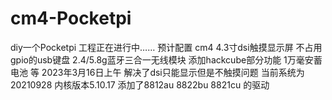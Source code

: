 # cm4-Pocketpi
diy一个Pocketpi
工程正在进行中……
预计配置
cm4
4.3寸dsi触摸显示屏
不占用gpio的usb键盘
2.4/5.8g蓝牙三合一无线模块
添加hackcube部分功能
1万毫安蓄电池
等
2023年3月16日上午 
解决了dsi只能显示但是不触摸问题
当前系统为20210928 内核版本5.10.17
添加了8812au 8822bu 8821cu 的驱动
